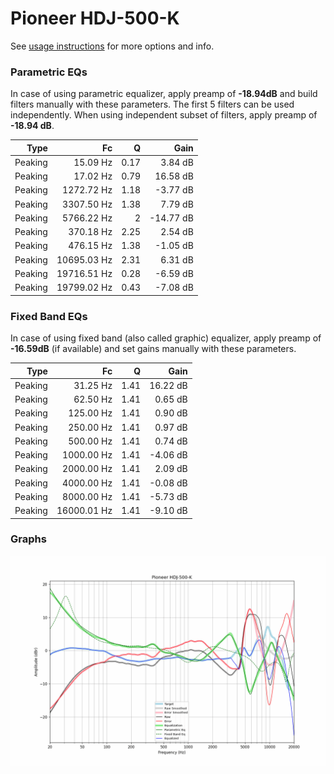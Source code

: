 # Pioneer HDJ-500-K
See [usage instructions](https://github.com/jaakkopasanen/AutoEq#usage) for more options and info.

### Parametric EQs
In case of using parametric equalizer, apply preamp of **-18.94dB** and build filters manually
with these parameters. The first 5 filters can be used independently.
When using independent subset of filters, apply preamp of **-18.94 dB**.

| Type    | Fc          |    Q | Gain      |
|--------:|------------:|-----:|----------:|
| Peaking | 15.09 Hz    | 0.17 | 3.84 dB   |
| Peaking | 17.02 Hz    | 0.79 | 16.58 dB  |
| Peaking | 1272.72 Hz  | 1.18 | -3.77 dB  |
| Peaking | 3307.50 Hz  | 1.38 | 7.79 dB   |
| Peaking | 5766.22 Hz  | 2    | -14.77 dB |
| Peaking | 370.18 Hz   | 2.25 | 2.54 dB   |
| Peaking | 476.15 Hz   | 1.38 | -1.05 dB  |
| Peaking | 10695.03 Hz | 2.31 | 6.31 dB   |
| Peaking | 19716.51 Hz | 0.28 | -6.59 dB  |
| Peaking | 19799.02 Hz | 0.43 | -7.08 dB  |

### Fixed Band EQs
In case of using fixed band (also called graphic) equalizer, apply preamp of **-16.59dB**
(if available) and set gains manually with these parameters.

| Type    | Fc          |    Q | Gain     |
|--------:|------------:|-----:|---------:|
| Peaking | 31.25 Hz    | 1.41 | 16.22 dB |
| Peaking | 62.50 Hz    | 1.41 | 0.65 dB  |
| Peaking | 125.00 Hz   | 1.41 | 0.90 dB  |
| Peaking | 250.00 Hz   | 1.41 | 0.97 dB  |
| Peaking | 500.00 Hz   | 1.41 | 0.74 dB  |
| Peaking | 1000.00 Hz  | 1.41 | -4.06 dB |
| Peaking | 2000.00 Hz  | 1.41 | 2.09 dB  |
| Peaking | 4000.00 Hz  | 1.41 | -0.08 dB |
| Peaking | 8000.00 Hz  | 1.41 | -5.73 dB |
| Peaking | 16000.01 Hz | 1.41 | -9.10 dB |

### Graphs
![](./Pioneer%20HDJ-500-K.png)